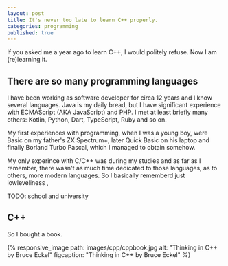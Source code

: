 ```yaml
---
layout: post
title: It's never too late to learn C++ properly.
categories: programming
published: true
---
```


If you asked me a year ago to learn C++, I would politely refuse. Now I am (re)learning it. 

## There are so many programming languages

I have been working as software developer for circa 12 years and I know several languages. Java is my daily bread, but I have significant experience with ECMAScript (AKA JavaScript) and PHP. I met at least briefly many others: Kotlin, Python, Dart, TypeScript, Ruby and so on.  

My first experiences with programming, when I was a young boy, were Basic on my father's ZX Spectrum+, later Quick Basic on his laptop and finally Borland Turbo Pascal, which I managed to obtain somehow. 

My only experince with C/C++ was during my studies and as far as I remember, there wasn't as much time dedicated to those languages, as to others, more modern languages. So I basically rememberd just lowleveliness ,

TODO: school and university

## C++


So I bought a book.

{% responsive_image path: images/cpp/cppbook.jpg alt: "Thinking in C++ by Bruce Eckel" figcaption: "Thinking in C++ by Bruce Eckel" %}




